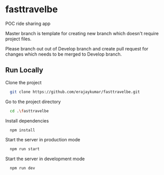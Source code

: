 # fasttravelbe
POC ride sharing app

Master branch is template for creating new branch which doesn't require project files.

Please branch out out of Develop branch and create pull request for changes which needs to be merged to Develop branch.

## Run Locally

Clone the project

```bash
  git clone https://github.com/erajaykumar/fasttravelbe.git
```

Go to the project directory

```bash
  cd .\fasttravelbe
```

Install dependencies

```bash
  npm install
```

Start the server in production mode

```bash
  npm run start
```

Start the server in development mode

```bash
  npm run dev
```
